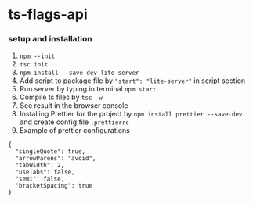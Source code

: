 # ts-flags-api

### setup and installation
1. `npm --init`
2. `tsc init`
3. `npm install -—save-dev lite-server`
4. Add script to package file by `"start": "lite-server"` in script section
5. Run server by typing in terminal `npm start`
6. Compile ts files by `tsc -w`
7. See result in the browser console
8. Installing Prettier for the project by `npm install prettier --save-dev` and create config file `.prettierrc`
9. Example of prettier configurations
```
{
  "singleQuote": true,
  "arrowParens": "avoid",
  "tabWidth": 2,
  "useTabs": false,
  "semi": false,
  "bracketSpacing": true
}
```